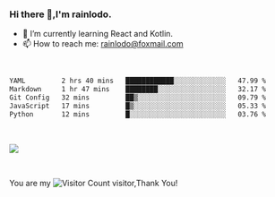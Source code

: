 ### Hi there 👋,I'm rainlodo.

- 🌱 I’m currently learning React and Kotlin.
- 📫 How to reach me: rainlodo@foxmail.com

<br/>

<!--START_SECTION:waka-->

```txt
YAML         2 hrs 40 mins   ████████████░░░░░░░░░░░░░   47.99 %
Markdown     1 hr 47 mins    ████████░░░░░░░░░░░░░░░░░   32.17 %
Git Config   32 mins         ██▒░░░░░░░░░░░░░░░░░░░░░░   09.79 %
JavaScript   17 mins         █▒░░░░░░░░░░░░░░░░░░░░░░░   05.33 %
Python       12 mins         █░░░░░░░░░░░░░░░░░░░░░░░░   03.76 %
```

<!--END_SECTION:waka-->

<br/>

![](https://github-readme-stats.vercel.app/api?username=rainlodo&show_icons=true&theme=transparent)

<br/>

You are my ![Visitor Count](https://profile-counter.glitch.me/rainlodo/count.svg) visitor,Thank You!
